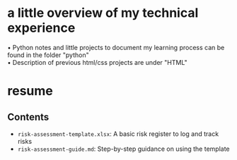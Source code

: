 # a little overview of my technical experience

• Python notes and little projects to document my learning process can be found in the folder "python" <br>
• Description of previous html/css projects are under "HTML" <br>

# resume

## Contents
- `risk-assessment-template.xlsx`: A basic risk register to log and track risks
- `risk-assessment-guide.md`: Step-by-step guidance on using the template

